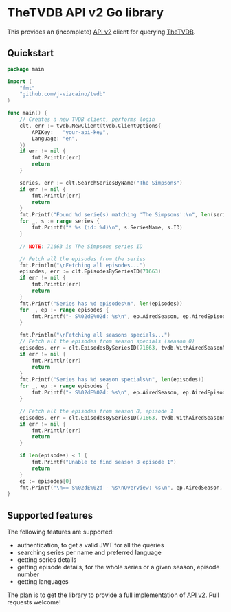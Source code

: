 # TheTVDB API v2 Go library

This provides an (incomplete) [API v2](https://api.thetvdb.com/swagger) client for querying [TheTVDB](https://www.thetvdb.com).

## Quickstart

```go
package main

import (
	"fmt"
	"github.com/j-vizcaino/tvdb"	
)

func main() {
	// Creates a new TVDB client, performs login
	clt, err := tvdb.NewClient(tvdb.ClientOptions{
		APIKey:   "your-api-key",
		Language: "en",
	})
	if err != nil {
		fmt.Println(err)
		return
	}

	series, err := clt.SearchSeriesByName("The Simpsons")
	if err != nil {
		fmt.Println(err)
		return
	}
	fmt.Printf("Found %d serie(s) matching 'The Simpsons':\n", len(series))
	for _, s := range series {
		fmt.Printf("* %s (id: %d)\n", s.SeriesName, s.ID)
	}

	// NOTE: 71663 is The Simpsons series ID

	// Fetch all the episodes from the series
	fmt.Println("\nFetching all episodes...")
	episodes, err := clt.EpisodesBySeriesID(71663)
	if err != nil {
		fmt.Println(err)
		return
	}
	fmt.Printf("Series has %d episodes\n", len(episodes))
	for _, ep := range episodes {
		fmt.Printf("- S%02dE%02d: %s\n", ep.AiredSeason, ep.AiredEpisodeNumber, ep.EpisodeName)
	}

	fmt.Println("\nFetching all seasons specials...")
	// Fetch all the episodes from season specials (season 0)
	episodes, err = clt.EpisodesBySeriesID(71663, tvdb.WithAiredSeasonNumber(0))
	if err != nil {
		fmt.Println(err)
		return
	}
	fmt.Printf("Series has %d season specials\n", len(episodes))
	for _, ep := range episodes {
		fmt.Printf("- S%02dE%02d: %s\n", ep.AiredSeason, ep.AiredEpisodeNumber, ep.EpisodeName)
	}

	// Fetch all the episodes from season 8, episode 1
	episodes, err = clt.EpisodesBySeriesID(71663, tvdb.WithAiredSeasonNumber(8), tvdb.WithAiredEpisodeNumber(1))
	if err != nil {
		fmt.Println(err)
		return
	}

	if len(episodes) < 1 {
		fmt.Printf("Unable to find season 8 episode 1")
		return
	}
	ep := episodes[0]
	fmt.Printf("\n== S%02dE%02d - %s\nOverview: %s\n", ep.AiredSeason, ep.AiredEpisodeNumber, ep.EpisodeName, ep.Overview)
}
```

## Supported features

The following features are supported:

* authentication, to get a valid JWT for all the queries
* searching series per name and preferred language
* getting series details
* getting episode details, for the whole series or a given season, episode number
* getting languages

The plan is to get the library to provide a full implementation of [API v2](https://api.thetvdb.com/swagger). Pull requests welcome!
